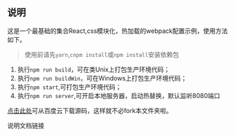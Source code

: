 
## 说明

这是一个最基础的集合React,css模块化，热加载的webpack配置示例，使用方法如下。

> 使用前请先`yarn`,`cnpm install`或`npm install`安装依赖包

1. 执行`npm run build`，可在类Unix上打包生产环境代码；
2. 执行`npm run buildWin`，可在Windows上打包生产环境代码；
3. 执行`npm start`,可打包生产环境代码；
4. 执行`npm run server`,可开启本地服务器，启动热替换，默认监听8080端口

[点击此处](https://pan.baidu.com/s/1crtGCI)可从百度云下载源码，这样就不必fork本文件夹啦。

说明文档链接[](https://segmentfault.com/a/1190000006178770)
